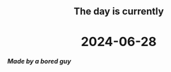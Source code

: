 <h2 align=center>The day is currently</h2>
<h1 align=center><!--TIME BEGIN-->2024-06-28<!--TIME END--></h1>
<h5>Made by a bored guy</h5>
